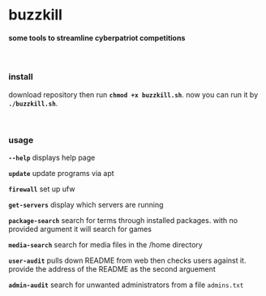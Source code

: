 # buzzkill

#### some tools to streamline cyberpatriot competitions

<br>

### install

download repository then run **`chmod +x buzzkill.sh`**. now you can run it by **`./buzzkill.sh`**.

<br>

### usage

**`--help`**         displays help page

**`update`**         update programs via apt

**`firewall`**       set up ufw

**`get-servers`**    display which servers are running

**`package-search`** search for terms through installed packages. with no provided argument it will search for games

**`media-search`**   search for media files in the /home directory

**`user-audit`**     pulls down README from web then checks users against it. provide the address of the README as the second arguement

**`admin-audit`**    search for unwanted administrators from a file `admins.txt`
